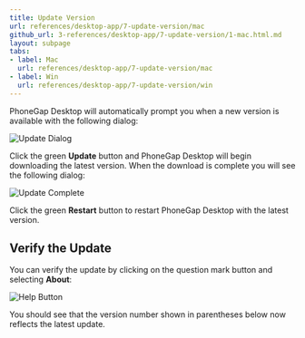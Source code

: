 ```yaml
---
title: Update Version
url: references/desktop-app/7-update-version/mac
github_url: 3-references/desktop-app/7-update-version/1-mac.html.md
layout: subpage
tabs:
- label: Mac
  url: references/desktop-app/7-update-version/mac
- label: Win
  url: references/desktop-app/7-update-version/win
---
```


PhoneGap Desktop will automatically prompt you when a new version is available with the following dialog:

![Update Dialog](/images/update-dialog.png)

Click the green **Update** button and PhoneGap Desktop will begin downloading the latest version. When the download is complete you will see the following dialog:

![Update Complete](/images/update-complete.png)

Click the green **Restart** button to restart PhoneGap Desktop with the latest version.

## Verify the Update

You can verify the update by clicking on the question mark button and selecting **About**:

![Help Button](/images/help-button.png)

You should see that the version number shown in parentheses below now reflects the latest update.
